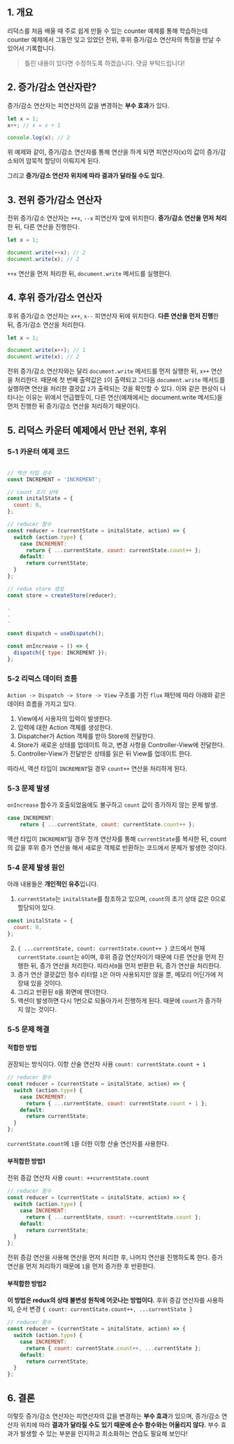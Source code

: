 ## 1. 개요

리덕스를 처음 배울 때 주로 쉽게 만들 수 있는 counter 예제를 통해 학습하는데
counter 예제에서 그동안 잊고 있었던 전위, 후위 증가/감소 연산자의 특징을 만날 수 있어서 기록합니다.

> 틀린 내용이 있다면 수정하도록 하겠습니다. 댓글 부탁드립니다!

## 2. 증가/감소 연산자란?

증가/감소 연산자는 피연산자의 값을 변경하는 **부수 효과**가 있다.

```js
let x = 1;
x++; // x = x + 1

console.log(x); // 2
```

위 예제와 같이, 증가/감소 연산자를 통해 연산을 하게 되면 피연산자(x)의 값이 증가/감소되어 암묵적 할당이 이뤄지게 된다.

그리고 **증가/감소 연산자 위치에 따라 결과가 달라질 수도 있다.**

## 3. 전위 증가/감소 연산자

전위 증가/감소 연산자는 `++x`, `--x` 피연산자 앞에 위치한다.
**증가/감소 연산을 먼저 처리**한 뒤, 다른 연산을 진행한다.

```js
let x = 1;

document.write(++x); // 2
document.write(x); // 2
```

`++x` 연산을 먼저 처리한 뒤, `document.write` 메서드를 실행한다.

## 4. 후위 증가/감소 연산자

후위 증가/감소 연산자는 `x++`, `x--` 피연산자 뒤에 위치한다.
**다른 연산을 먼저 진행**한 뒤, 증가/감소 연산을 처리한다.

```js
let x = 1;

document.write(x++); // 1
document.write(x); // 2
```

전위 증가/감소 연산자와는 달리 `document.write` 메서드를 먼저 실행한 뒤, `x++` 연산을 처리한다. 때문에 첫 번째 출력값은 `1`이 출력되고 그다음 `document.write` 메서드를 실행하면 연산을 처리한 결괏값 `2`가 출력되는 것을 확인할 수 있다. 이와 같은 현상이 나타나는 이유는 위에서 언급했듯이, 다른 연산(예제에서는 document.write 메서드)을 먼저 진행한 뒤 증가/감소 연산을 처리하기 때문이다.

## 5. 리덕스 카운터 예제에서 만난 전위, 후위

### 5-1 카운터 예제 코드

```js

// 액션 타입 상수
const INCREMENT = 'INCREMENT';

// count 초기 상태
const initalState = {
  count: 0,
};

// reducer 함수
const reducer = (currentState = initalState, action) => {
  switch (action.type) {
    case INCREMENT:
      return { ...currentState, count: currentState.count++ };
    default:
      return currentState;
  }
};

// redux store 생성
const store = createStore(reducer);

.
.
.

const dispatch = useDispatch();

const onIncrease = () => {
  dispatch({ type: INCREMENT });
};
```

### 5-2 리덕스 데이터 흐름

`Action -> Dispatch -> Store -> View` 구조를 가진 `flux` 패턴에 따라 아래와 같은 데이터 흐름을 가지고 있다.

1. View에서 사용자의 입력이 발생한다.
2. 입력에 대한 Action 객체를 생성한다.
3. Dispatcher가 Action 객체를 받아 Store에 전달한다.
4. Store가 새로운 상태를 업데이트 하고, 변경 사항을 Controller-View에 전달한다.
5. Controller-View가 전달받은 상태를 읽은 뒤 View를 업데이트 한다.

따라서, 액션 타입이 `INCREMENT`일 경우 `count++` 연산을 처리하게 된다.

### 5-3 문제 발생

`onIncrease` 함수가 호출되었음에도 불구하고 `count` 값이 증가하지 않는 문제 발생.

```js
case INCREMENT:
	return { ...currentState, count: currentState.count++ };
```

액션 타입이 `INCREMENT`일 경우 전개 연산자를 통해 `currentState`를 복사한 뒤, count의 값을 후위 증가 연산을 해서 새로운 객체로 반환하는 코드에서 문제가 발생한 것이다.

### 5-4 문제 발생 원인

아래 내용들은 **개인적인 유추**입니다.

1. `currentState`는 `initalState`를 참조하고 있으며, `count`의 초기 상태 값은 0으로 할당되어 있다.

```js
const initalState = {
  count: 0,
};
```

2. `{ ...currentState, count: currentState.count++ }` 코드에서 현재 `currentState.count`는 `0`이며, 후위 증감 연산자이기 때문에 다른 연산을 먼저 진행한 뒤, 증가 연산을 처리한다. 따라서`0`을 먼저 반환한 뒤, 증가 연산을 처리한다.
3. 증가 연산 결괏값인 정수 리터럴 `1`은 아마 사용되지만 않을 뿐, 메모리 어딘가에 저장돼 있을 것이다.
4. 그리고 반환된 `0`을 화면에 렌더한다.
5. 액션이 발생하면 다시 1번으로 되돌아가서 진행하게 된다. 때문에 `count`가 증가하지 않는 것이다.

### 5-5 문제 해결

#### 적합한 방법

권장되는 방식이다.
이항 산술 연산자 사용 `count: currentState.count + 1`

```js
// reducer 함수
const reducer = (currentState = initalState, action) => {
  switch (action.type) {
    case INCREMENT:
      return { ...currentState, count: currentState.count + 1 };
    default:
      return currentState;
  }
};
```

`currentState.count`에 `1`을 더한 이항 산술 연산자를 사용한다.

#### 부적합한 방법1

전위 증감 연산자 사용 `count: ++currentState.count`

```js
// reducer 함수
const reducer = (currentState = initalState, action) => {
  switch (action.type) {
    case INCREMENT:
      return { ...currentState, count: ++currentState.count };
    default:
      return currentState;
  }
};
```

전위 증감 연산을 사용해 연산을 먼저 처리한 후, 나머지 연산을 진행하도록 한다. 증가 연산을 먼저 처리하기 때문에 `1`을 먼저 증가한 후 반환한다.

#### 부적합한 방법2

**이 방법은 redux의 상태 불변성 원칙에 어긋나는 방법이다.**
후위 증감 연산자를 사용하되, 순서 변경 `{ count: currentState.count++, ...currentState }`

```js
// reducer 함수
const reducer = (currentState = initalState, action) => {
  switch (action.type) {
    case INCREMENT:
      return { count: currentState.count++, ...currentState };
    default:
      return currentState;
  }
};
```

## 6. 결론

이렇듯 증가/감소 연산자는 피연산자의 값을 변경하는 **부수 효과**가 있으며, 증가/감소 연산자 위치에 따라 **결과가 달라질 수도 있기 때문에 순수 함수와는 어울리지 않다.** 부수 효과가 발생할 수 있는 부분을 인지하고 최소화하는 연습도 필요해 보인다!

